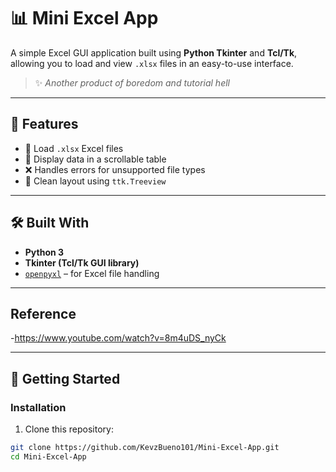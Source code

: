 # 📊 Mini Excel App

A simple Excel GUI application built using **Python Tkinter** and **Tcl/Tk**, allowing you to load and view `.xlsx` files in an easy-to-use interface.

> ✨ *Another product of boredom and tutorial hell*

---

## 🔧 Features

- 📂 Load `.xlsx` Excel files
- 👀 Display data in a scrollable table
- ❌ Handles errors for unsupported file types
- 🧩 Clean layout using `ttk.Treeview`

---

## 🛠 Built With

- **Python 3**
- **Tkinter (Tcl/Tk GUI library)**
- [`openpyxl`](https://openpyxl.readthedocs.io/en/stable/) – for Excel file handling

---
## Reference

-https://www.youtube.com/watch?v=8m4uDS_nyCk

---

## 🚀 Getting Started

### Installation

1. Clone this repository:

```bash
git clone https://github.com/KevzBueno101/Mini-Excel-App.git
cd Mini-Excel-App

